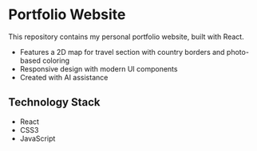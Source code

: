 # Portfolio Website

This repository contains my personal portfolio website, built with React.

- Features a 2D map for travel section with country borders and photo-based coloring
- Responsive design with modern UI components
- Created with AI assistance

## Technology Stack
- React
- CSS3
- JavaScript